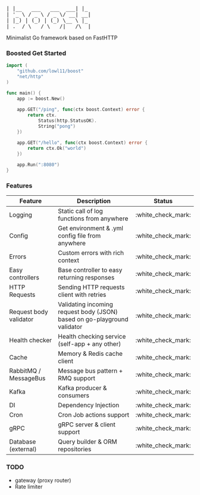 <pre>
| |__   ___   ___  ___| |_
| '_ \ / _ \ / _ \/ __| __|
| |_) | (_) | (_) \__ \ |_
|_.__/ \___/ \___/|___/\__|
</pre>
Minimalist Go framework based on FastHTTP

### Boosted Get Started
```go
import (
    "github.com/lowl11/boost"
    "net/http"
)

func main() {
    app := boost.New()
    
    app.GET("/ping", func(ctx boost.Context) error {
        return ctx.
            Status(http.StatusOK).
            String("pong")
    })

    app.GET("/hello", func(ctx boost.Context) error {
        return ctx.Ok("world")
    })
    
    app.Run(":8080")	
}
```

### Features
<table>
    <thead>
        <th>Feature</th>
        <th>Description</th>
        <th>Status</th>
    </thead>
    <tbody>
        <tr>
            <td>Logging</td>
            <td>Static call of log functions from anywhere</td>
            <td>:white_check_mark:</td>
        </tr>
        <tr>
            <td>Config</td>
            <td>Get environment & .yml config file from anywhere</td>
            <td>:white_check_mark:</td>
        </tr>
        <tr>
            <td>Errors</td>
            <td>Custom errors with rich context</td>
            <td>:white_check_mark:</td>
        </tr>
        <tr>
            <td>Easy controllers</td>
            <td>Base controller to easy returning responses</td>
            <td>:white_check_mark:</td>
        </tr>
        <tr>
            <td>HTTP Requests</td>
            <td>Sending HTTP requests client with retries</td>
            <td>:white_check_mark:</td>
        </tr>
        <tr>
            <td>Request body validator</td>
            <td>Validating incoming request body (JSON) based on go-playground validator</td>
            <td>:white_check_mark:</td>
        </tr>
        <tr>
            <td>Health checker</td>
            <td>Health checking service (self-app + any other)</td>
            <td>:white_check_mark:</td>
        </tr>
        <tr>
            <td>Cache</td>
            <td>Memory & Redis cache client</td>
            <td>:white_check_mark:</td>
        </tr>
        <tr>
            <td>RabbitMQ / MessageBus</td>
            <td>Message bus pattern + RMQ support</td>
            <td>:white_check_mark:</td>
        </tr>
        <tr>
            <td>Kafka</td>
            <td>Kafka producer & consumers</td>
            <td>:white_check_mark:</td>
        </tr>
        <tr>
            <td>DI</td>
            <td>Dependency Injection</td>
            <td>:white_check_mark:</td>
        </tr>
        <tr>
            <td>Cron</td>
            <td>Cron Job actions support</td>
            <td>:white_check_mark:</td>
        </tr>
        <tr>
            <td>gRPC</td>
            <td>gRPC server & client support</td>
            <td>:white_check_mark:</td>
        </tr>
        <tr>
            <td>Database (external)</td>
            <td>Query builder & ORM repositories</td>
            <td>:white_check_mark:</td>
        </tr>
    </tbody>
</table>

### TODO

- gateway (proxy router)
- Rate limiter
